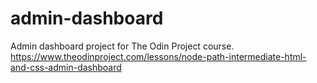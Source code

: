 # admin-dashboard
Admin dashboard project for The Odin Project course. https://www.theodinproject.com/lessons/node-path-intermediate-html-and-css-admin-dashboard
